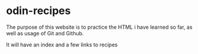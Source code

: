# odin-recipes      

The purpose of this website is to practice the HTML i have learned so far, as well as usage of Git and Github.

It will have an index and a few links to recipes 